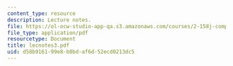 ```yaml
---
content_type: resource
description: Lecture notes.
file: https://ol-ocw-studio-app-qa.s3.amazonaws.com/courses/2-158j-computational-geometry-spring-2003/d58b916199e8b0bdaf6d52ecd0213dc5_lecnotes3.pdf
file_type: application/pdf
resourcetype: Document
title: lecnotes3.pdf
uid: d58b9161-99e8-b0bd-af6d-52ecd0213dc5
---
```

